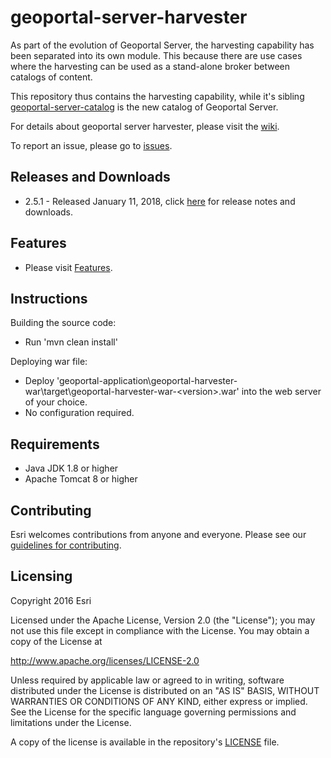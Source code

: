 # geoportal-server-harvester
As part of the evolution of Geoportal Server, the harvesting capability has been separated into its own module. This because there are use cases where the harvesting can be used as a stand-alone broker between catalogs of content. 

This repository thus contains the harvesting capability, while it's sibling [geoportal-server-catalog](https://github.com/Esri/geoportal-server-catalog) is the new catalog of Geoportal Server.

For details about geoportal server harvester, please visit the [wiki](https://github.com/Esri/geoportal-server-harvester/wiki).

To report an issue, please go to [issues](https://github.com/Esri/geoportal-server-harvester/issues).

## Releases and Downloads
- 2.5.1 - Released January 11, 2018, click [here](https://github.com/Esri/geoportal-server-harvester/releases) for release notes and downloads.  

## Features

* Please visit [Features](https://github.com/Esri/geoportal-server-harvester/wiki/Features).

## Instructions

Building the source code:

* Run 'mvn clean install'

Deploying war file:

* Deploy 'geoportal-application\geoportal-harvester-war\target\geoportal-harvester-war-&lt;version&gt;.war' into the web server of your choice.
* No configuration required.

## Requirements

* Java JDK 1.8 or higher
* Apache Tomcat 8 or higher

## Contributing

Esri welcomes contributions from anyone and everyone. Please see our [guidelines for contributing](https://github.com/esri/contributing).

## Licensing
Copyright 2016 Esri

Licensed under the Apache License, Version 2.0 (the "License");
you may not use this file except in compliance with the License.
You may obtain a copy of the License at

   http://www.apache.org/licenses/LICENSE-2.0

Unless required by applicable law or agreed to in writing, software
distributed under the License is distributed on an "AS IS" BASIS,
WITHOUT WARRANTIES OR CONDITIONS OF ANY KIND, either express or implied.
See the License for the specific language governing permissions and
limitations under the License.

A copy of the license is available in the repository's [LICENSE](LICENSE.txt) file.
